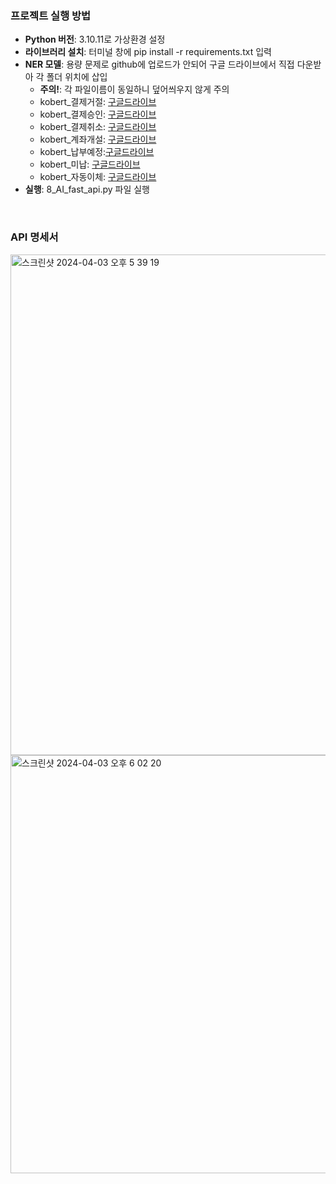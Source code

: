 ### 프로젝트 실행 방법
- **Python 버전**: 3.10.11로 가상환경 설정
- **라이브러리 설치**: 터미널 창에 pip install -r requirements.txt 입력
- **NER 모델**: 용량 문제로 github에 업로드가 안되어 구글 드라이브에서 직접 다운받아 각 폴더 위치에 삽입
  - **주의!**: 각 파일이름이 동일하니 덮어씌우지 않게 주의 
  - kobert_결제거절: [구글드라이브](https://drive.google.com/file/d/1t4paaAWPFStmKsfjbY-QvMHj-CyfycvJ/view?usp=sharing)
  - kobert_결제승인: [구글드라이브](https://drive.google.com/file/d/1axG_tit_j8t0r0Ja2GdP-G5CKfRLLRr5/view?usp=sharing)
  - kobert_결제취소: [구글드라이브](https://drive.google.com/file/d/1wbm81kWlPjXtFMrdsDJyQ6IroAwOmhsV/view?usp=sharing)
  - kobert_계좌개설: [구글드라이브](https://drive.google.com/file/d/1N2Unvme-bHJdNzk2eQQkQRDiYESlSv8U/view?usp=sharing)
  - kobert_납부예정:[구글드라이브](https://drive.google.com/file/d/1AIyEGxhxKuWVYkUQtsuKFrp2fzbR3VEy/view?usp=sharing)
  - kobert_미납: [구글드라이브](https://drive.google.com/file/d/16-yYr1THtlXFIcIdj-EcOKFEWaBxI5lV/view?usp=sharing)
  - kobert_자동이체: [구글드라이브](https://drive.google.com/file/d/1xQX02iPX0Xx-7jqGuCBt-c3Kjx6lFW-l/view?usp=sharing)
- **실행**: 8_AI_fast_api.py 파일 실행

<br>

### API 명세서
<img width="801" alt="스크린샷 2024-04-03 오후 5 39 19" src="https://github.com/ElderMate/AI/assets/110288718/b0ee903e-d012-4f16-add1-a8abb60584dc">
<img width="669" alt="스크린샷 2024-04-03 오후 6 02 20" src="https://github.com/ElderMate/AI/assets/110288718/4ccb9b73-3999-476d-9e7a-d779ac62de1a">
